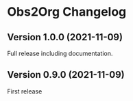 # Obs2Org Changelog

## Version 1.0.0 (2021-11-09)

Full release including documentation.

## Version 0.9.0 (2021-11-09)

First release
